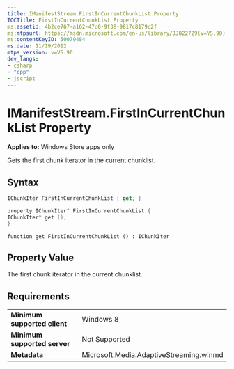 ```yaml
---
title: IManifestStream.FirstInCurrentChunkList Property
TOCTitle: FirstInCurrentChunkList Property
ms:assetid: 4b2ce767-a162-47c0-9f38-9817c8179c2f
ms:mtpsurl: https://msdn.microsoft.com/en-us/library/JJ822729(v=VS.90)
ms:contentKeyID: 50079484
ms.date: 11/19/2012
mtps_version: v=VS.90
dev_langs:
- csharp
- "cpp"
- jscript
---
```


# IManifestStream.FirstInCurrentChunkList Property

**Applies to:** Windows Store apps only

Gets the first chunk iterator in the current chunklist.

## Syntax

```csharp
IChunkIter FirstInCurrentChunkList { get; }
```

```cpp
property IChunkIter^ FirstInCurrentChunkList {
IChunkIter^ get ();
}
```

```jscript
function get FirstInCurrentChunkList () : IChunkIter
```

## Property Value

The first chunk iterator in the current chunklist.

## Requirements

|||
|--- |--- |
|**Minimum supported client**|Windows 8|
|**Minimum supported server**|Not Supported|
|**Metadata**|Microsoft.Media.AdaptiveStreaming.winmd|

